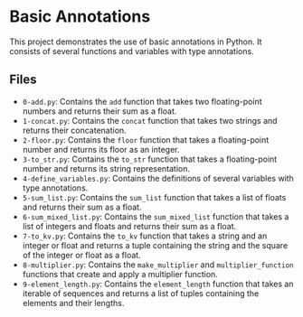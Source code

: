 # Basic Annotations

This project demonstrates the use of basic annotations in Python. It consists of several functions and variables with type annotations.

## Files

- `0-add.py`: Contains the `add` function that takes two floating-point numbers and returns their sum as a float.
- `1-concat.py`: Contains the `concat` function that takes two strings and returns their concatenation.
- `2-floor.py`: Contains the `floor` function that takes a floating-point number and returns its floor as an integer.
- `3-to_str.py`: Contains the `to_str` function that takes a floating-point number and returns its string representation.
- `4-define_variables.py`: Contains the definitions of several variables with type annotations.
- `5-sum_list.py`: Contains the `sum_list` function that takes a list of floats and returns their sum as a float.
- `6-sum_mixed_list.py`: Contains the `sum_mixed_list` function that takes a list of integers and floats and returns their sum as a float.
- `7-to_kv.py`: Contains the `to_kv` function that takes a string and an integer or float and returns a tuple containing the string and the square of the integer or float as a float.
- `8-multiplier.py`: Contains the `make_multiplier` and `multiplier_function` functions that create and apply a multiplier function.
- `9-element_length.py`: Contains the `element_length` function that takes an iterable of sequences and returns a list of tuples containing the elements and their lengths.
